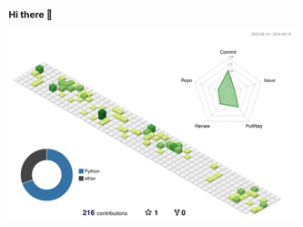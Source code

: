 ### Hi there 👋

<!--
**heetrojivadiya/heetrojivadiya** is a ✨ _special_ ✨ repository because its `README.md` (this file) appears on your GitHub profile.

Here are some ideas to get you started:

- 🔭 I’m currently working on ...
- 🌱 I’m currently learning ...
- 👯 I’m looking to collaborate on ...
- 🤔 I’m looking for help with ...
- 💬 Ask me about ...
- 📫 How to reach me: ...
- 😄 Pronouns: ...
- ⚡ Fun fact: ...
-->

<p align="center" >
	<picture>
	  <source media="(prefers-color-scheme: dark)"  srcset="https://github.com/heetrojivadiya/heetrojivadiya/blob/main/profile-3d-contrib/profile-night-view.svg" />
	  <source media="(prefers-color-scheme: light)" srcset="https://github.com/heetrojivadiya/heetrojivadiya/blob/main/profile-3d-contrib/profile-green-animate.svg" />
	  <img alt="github profile contributions chart"    src="https://github.com/heetrojivadiya/heetrojivadiya/blob/main/profile-3d-contrib/profile-green-animate.svg" />
	</picture>
</p>
